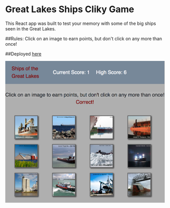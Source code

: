# Great Lakes Ships Cliky Game

This React app was built to test your memory with some of the big ships seen in the Great Lakes. 

##Rules:
Click on an image to earn points, but don't click on any more than once!

##Deployed [here](https://malmi003.github.io/Clicky-Game/)

![Image of App](./public/images/img1.png)
